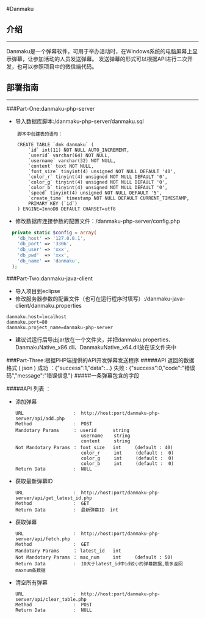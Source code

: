#Danmaku
##  介绍
-------
Danmaku是一个弹幕软件，可用于举办活动时，在Windows系统的电脑屏幕上显示弹幕，让参加活动的人员发送弹幕。
发送弹幕的形式可以根据API进行二次开发，也可以参照项目中的微信端代码。

##  部署指南
-------
###Part-One:danmaku-php-server
* 导入数据库脚本:/danmaku-php-server/danmaku.sql
```
    脚本中创建表的语句：

    CREATE TABLE `dmk_danmaku` (
        `id` int(11) NOT NULL AUTO_INCREMENT,
        `userid` varchar(64) NOT NULL,
        `username` varchar(32) NOT NULL,
        `content` text NOT NULL,
        `font_size` tinyint(4) unsigned NOT NULL DEFAULT '40',
        `color_r` tinyint(4) unsigned NOT NULL DEFAULT '0',
        `color_g` tinyint(4) unsigned NOT NULL DEFAULT '0',
        `color_b` tinyint(4) unsigned NOT NULL DEFAULT '0',
        `speed` tinyint(4) unsigned NOT NULL DEFAULT '5',
        `create_time` timestamp NOT NULL DEFAULT CURRENT_TIMESTAMP,
        PRIMARY KEY (`id`)
    ) ENGINE=InnoDB DEFAULT CHARSET=utf8
```
* 修改数据库连接参数的配置文件：/danmaku-php-server/config.php
```php
  private static $config = array(
    'db_host' => '127.0.0.1',
    'db_port' => '3306',
    'db_user' => 'xxx',
    'db_pwd'  => 'xxx',
    'db_name' => 'danmaku',
  );
```

###Part-Two:danmaku-java-client
* 导入项目到eclipse
* 修改服务器参数的配置文件（也可在运行程序时填写）:/danmaku-java-client/danmaku.properties
```
danmaku.host=localhost                                                      
danmaku.port=80
danmaku.project_name=danmaku-php-server
```
* 建议试运行后导出jar放在一个文件夹，并把danmaku.properties、DanmakuNative_x86.dll、DanmakuNative_x64.dll放在该文件夹中

###Part-Three:根据PHP端提供的API开发弹幕发送程序
#####API 返回的数据格式 ( json )
        成功 ：{"success":1,"data":...}
        失败 : {"success":0,"code":"错误码","message":"错误信息"}
#####一条弹幕包含的字段

    
#####API 列表 ：
*   添加弹幕 

        URL                  :  http://host:port/danmaku-php-server/api/add.php
        Method               :  POST
        Mandotary Params     ： userid      string
                                username    string
                                content     string
        Not Mandotary Params ： font_size   int     (default : 40)
                                color_r     int     (default :  0)
                                color_g     int     (default :  0)
                                color_b     int     (default :  0)
        Return Data          :  NULL
*   获取最新弹幕ID 

        URL                  :  http://host:port/danmaku-php-server/api/get_latest_id.php
        Method               :  GET
        Return Data          :  最新弹幕ID  int
*   获取弹幕

        URL                  :  http://host:port/danmaku-php-server/api/fetch.php
        Method               :  GET
        Mandotary Params     ： latest_id   int
        Not Mandotary Params ： max_num     int     (default : 50)
        Return Data          :  ID大于latest_id中id较小的弹幕数据,最多返回maxnum条数据
*   清空所有弹幕

        URL                  :  http://host:port/danmaku-php-server/api/clear_table.php
        Method               :  POST
        Return Data          :  NULL
                                

